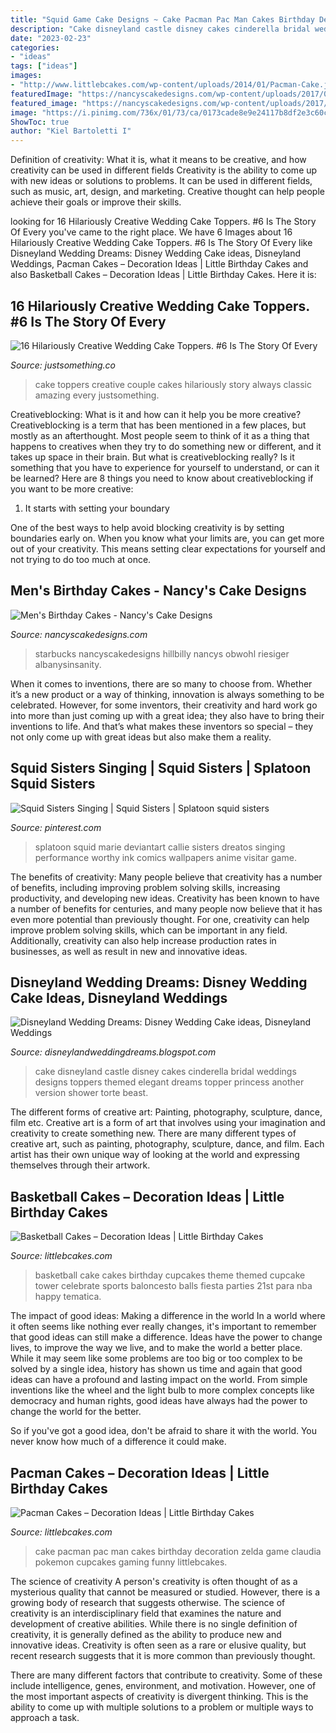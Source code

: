 ```yaml
---
title: "Squid Game Cake Designs ~ Cake Pacman Pac Man Cakes Birthday Decoration Zelda Game Claudia Pokemon Cupcakes Gaming Funny Littlebcakes"
description: "Cake disneyland castle disney cakes cinderella bridal weddings designs toppers themed elegant dreams topper princess another version shower torte beast"
date: "2023-02-23"
categories:
- "ideas"
tags: ["ideas"]
images:
- "http://www.littlebcakes.com/wp-content/uploads/2014/01/Pacman-Cake.jpg"
featuredImage: "https://nancyscakedesigns.com/wp-content/uploads/2017/03/Starbucks-400x600.jpg"
featured_image: "https://nancyscakedesigns.com/wp-content/uploads/2017/03/Starbucks-400x600.jpg"
image: "https://i.pinimg.com/736x/01/73/ca/0173cade8e9e24117b8df2e3c60c5fc5.jpg"
ShowToc: true
author: "Kiel Bartoletti I"
---
```



Definition of creativity: What it is, what it means to be creative, and how creativity can be used in different fields
Creativity is the ability to come up with new ideas or solutions to problems. It can be used in different fields, such as music, art, design, and marketing. Creative thought can help people achieve their goals or improve their skills.

	

		
looking for 16 Hilariously Creative Wedding Cake Toppers. #6 Is The Story Of Every you've came to the right place. We have 6 Images about 16 Hilariously Creative Wedding Cake Toppers. #6 Is The Story Of Every like Disneyland Wedding Dreams: Disney Wedding Cake ideas, Disneyland Weddings, Pacman Cakes – Decoration Ideas | Little Birthday Cakes and also Basketball Cakes – Decoration Ideas | Little Birthday Cakes. Here it is:
		
    
## 16 Hilariously Creative Wedding Cake Toppers. #6 Is The Story Of Every

<img loading=lazy src="http://justsomething.co/wp-content/uploads/2016/06/16-hilariously-creative-wedding-cake-toppers.jpg" onerror="this.onerror=null;this.src='https://tse3.mm.bing.net/th?id=OIP.BenuFwYPgi3bpc-L9eLa-AHaD4&amp;pid=15.1';" alt="16 Hilariously Creative Wedding Cake Toppers. #6 Is The Story Of Every">

_Source: justsomething.co_

>cake toppers creative couple cakes hilariously story always classic amazing every justsomething. 

	

Creativeblocking: What is it and how can it help you be more creative?
Creativeblocking is a term that has been mentioned in a few places, but mostly as an afterthought. Most people seem to think of it as a thing that happens to creatives when they try to do something new or different, and it takes up space in their brain. But what is creativeblocking really? Is it something that you have to experience for yourself to understand, or can it be learned? Here are 8 things you need to know about creativeblocking if you want to be more creative: 
1) It starts with setting your boundary

One of the best ways to help avoid blocking creativity is by setting boundaries early on. When you know what your limits are, you can get more out of your creativity. This means setting clear expectations for yourself and not trying to do too much at once.

    
## Men&#039;s Birthday Cakes - Nancy&#039;s Cake Designs

<img loading=lazy src="https://nancyscakedesigns.com/wp-content/uploads/2017/03/Starbucks-400x600.jpg" onerror="this.onerror=null;this.src='https://tse3.mm.bing.net/th?id=OIP.AkkEaMsnkFIZTZEnhQsWKgAAAA&amp;pid=15.1';" alt="Men&#039;s Birthday Cakes - Nancy&#039;s Cake Designs">

_Source: nancyscakedesigns.com_

>starbucks nancyscakedesigns hillbilly nancys obwohl riesiger albanysinsanity. 

	

When it comes to inventions, there are so many to choose from. Whether it’s a new product or a way of thinking, innovation is always something to be celebrated. However, for some inventors, their creativity and hard work go into more than just coming up with a great idea; they also have to bring their inventions to life. And that’s what makes these inventors so special – they not only come up with great ideas but also make them a reality.

    
## Squid Sisters Singing | Squid Sisters | Splatoon Squid Sisters

<img loading=lazy src="https://i.pinimg.com/736x/01/73/ca/0173cade8e9e24117b8df2e3c60c5fc5.jpg" onerror="this.onerror=null;this.src='https://tse4.mm.bing.net/th?id=OIP.JozOma0txFfBVaqkHvgBFAHaLH&amp;pid=15.1';" alt="Squid Sisters Singing | Squid Sisters | Splatoon squid sisters">

_Source: pinterest.com_

>splatoon squid marie deviantart callie sisters dreatos singing performance worthy ink comics wallpapers anime visitar game. 

	

The benefits of creativity: Many people believe that creativity has a number of benefits, including improving problem solving skills, increasing productivity, and developing new ideas.
Creativity has been known to have a number of benefits for centuries, and many people now believe that it has even more potential than previously thought. For one, creativity can help improve problem solving skills, which can be important in any field. Additionally, creativity can also help increase production rates in businesses, as well as result in new and innovative ideas.

    
## Disneyland Wedding Dreams: Disney Wedding Cake Ideas, Disneyland Weddings

<img loading=lazy src="http://1.bp.blogspot.com/-xKghoi1VdNA/TxZhWCdJPCI/AAAAAAAAAFo/DTaYO33zhHI/s320/castle-wedding-cake-pictures-46.jpg" onerror="this.onerror=null;this.src='https://tse3.mm.bing.net/th?id=OIP.SynZMpYIiIVnrNBK7sPtSwAAAA&amp;pid=15.1';" alt="Disneyland Wedding Dreams: Disney Wedding Cake ideas, Disneyland Weddings">

_Source: disneylandweddingdreams.blogspot.com_

>cake disneyland castle disney cakes cinderella bridal weddings designs toppers themed elegant dreams topper princess another version shower torte beast. 

	

The different forms of creative art: Painting, photography, sculpture, dance, film etc.
Creative art is a form of art that involves using your imagination and creativity to create something new. There are many different types of creative art, such as painting, photography, sculpture, dance, and film. Each artist has their own unique way of looking at the world and expressing themselves through their artwork.

    
## Basketball Cakes – Decoration Ideas | Little Birthday Cakes

<img loading=lazy src="http://www.littlebcakes.com/wp-content/uploads/2014/01/Basketball-Cake-Balls.jpg" onerror="this.onerror=null;this.src='https://tse4.mm.bing.net/th?id=OIP.AGiWBtBdbromzWyAqbJe3wHaLG&amp;pid=15.1';" alt="Basketball Cakes – Decoration Ideas | Little Birthday Cakes">

_Source: littlebcakes.com_

>basketball cake cakes birthday cupcakes theme themed cupcake tower celebrate sports baloncesto balls fiesta parties 21st para nba happy tematica. 

	

The impact of good ideas: Making a difference in the world
In a world where it often seems like nothing ever really changes, it's important to remember that good ideas can still make a difference. Ideas have the power to change lives, to improve the way we live, and to make the world a better place.
While it may seem like some problems are too big or too complex to be solved by a single idea, history has shown us time and again that good ideas can have a profound and lasting impact on the world. From simple inventions like the wheel and the light bulb to more complex concepts like democracy and human rights, good ideas have always had the power to change the world for the better.

So if you've got a good idea, don't be afraid to share it with the world. You never know how much of a difference it could make.

    
## Pacman Cakes – Decoration Ideas | Little Birthday Cakes

<img loading=lazy src="http://www.littlebcakes.com/wp-content/uploads/2014/01/Pacman-Cake.jpg" onerror="this.onerror=null;this.src='https://tse4.mm.bing.net/th?id=OIP.9dD-f3O3nz3Y5QT6c_k_aAHaFj&amp;pid=15.1';" alt="Pacman Cakes – Decoration Ideas | Little Birthday Cakes">

_Source: littlebcakes.com_

>cake pacman pac man cakes birthday decoration zelda game claudia pokemon cupcakes gaming funny littlebcakes. 

	

The science of creativity
A person's creativity is often thought of as a mysterious quality that cannot be measured or studied. However, there is a growing body of research that suggests otherwise. The science of creativity is an interdisciplinary field that examines the nature and development of creative abilities.
While there is no single definition of creativity, it is generally defined as the ability to produce new and innovative ideas. Creativity is often seen as a rare or elusive quality, but recent research suggests that it is more common than previously thought.

There are many different factors that contribute to creativity. Some of these include intelligence, genes, environment, and motivation. However, one of the most important aspects of creativity is divergent thinking. This is the ability to come up with multiple solutions to a problem or multiple ways to approach a task.

